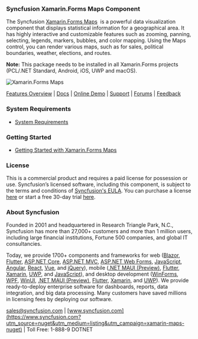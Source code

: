 ### Syncfusion Xamarin.Forms Maps Component
The Syncfusion [Xamarin.Forms Maps](https://www.syncfusion.com/xamarin-ui-controls/xamarin-maps?utm_source=nuget&utm_medium=listing&utm_campaign=xamarin-maps-nuget)  is a powerful data visualization component that displays statistical information for a geographical area. It has highly interactive and customizable features such as zooming, panning, selecting, legends, markers, bubbles, and color mapping. Using the Maps control, you can render various maps, such as for sales, political boundaries, weather, elections, and routes.

**Note:** This package needs to be installed in all Xamarin.Forms projects (PCL/.NET Standard, Android, iOS, UWP and macOS).
	  
![Xamarin.Forms Maps](https://cdn.syncfusion.com/nuget-readme/xamarin/xamarin_forms_maps.png)

[Features Overview](https://www.syncfusion.com/xamarin-ui-controls/xamarin-maps?utm_source=nuget&utm_medium=listing&utm_campaign=xamarin-maps-nuget) | [Docs](https://help.syncfusion.com/xamarin/maps/getting-started?utm_source=nuget&utm_medium=listing&utm_campaign=xamarin-maps-nuget) | [Online Demo](https://github.com/syncfusion/xamarin-demos?utm_source=nuget&utm_medium=listing&utm_campaign=xamarin-maps-nuget) | [Support](https://www.syncfusion.com/support/directtrac/incidents/newincident?utm_source=nuget&utm_medium=listing&utm_campaign=xamarin-maps-nuget) | [Forums](https://www.syncfusion.com/forums/xamarin.forms?utm_source=nuget&utm_medium=listing&utm_campaign=xamarin-maps-nuget) | [Feedback](https://www.syncfusion.com/feedback/xamarin-forms?utm_source=nuget&utm_medium=listing&utm_campaign=xamarin-maps-nuget)

### System Requirements

* [System Requirements](https://help.syncfusion.com/xamarin/installation/system-requirements?utm_source=nuget&utm_medium=listing&utm_campaign=xamarin-maps-nuget)

### Getting Started

* [Getting Started with Xamarin.Forms Maps](https://help.syncfusion.com/xamarin/maps/getting-started?utm_source=nuget&utm_medium=listing&utm_campaign=xamarin-maps-nuget)

### License

This is a commercial product and requires a paid license for possession or use. Syncfusion’s licensed software, including this component, is subject to the terms and conditions of [Syncfusion's EULA](https://www.syncfusion.com/eula/es/?utm_source=nuget&utm_medium=listing&utm_campaign=xamarin-maps-nuget). You can purchase a license [here](https://www.syncfusion.com/sales/products?utm_source=nuget&utm_medium=listing&utm_campaign=xamarin-maps-nuget) or start a free 30-day trial [here](https://www.syncfusion.com/account/manage-trials/start-trials?utm_source=nuget&utm_medium=listing&utm_campaign=xamarin-maps-nuget).

### About Syncfusion

Founded in 2001 and headquartered in Research Triangle Park, N.C., Syncfusion has more than 27,000+ customers and more than 1 million users, including large financial institutions, Fortune 500 companies, and global IT consultancies.
 
Today, we provide 1700+ components and frameworks for web ([Blazor](https://www.syncfusion.com/blazor-components?utm_source=nuget&utm_medium=listing&utm_campaign=xamarin-maps-nuget), [Flutter](https://www.syncfusion.com/flutter-widgets?utm_source=nuget&utm_medium=listing&utm_campaign=xamarin-maps-nuget), [ASP.NET Core](https://www.syncfusion.com/aspnet-core-ui-controls?utm_source=nuget&utm_medium=listing&utm_campaign=xamarin-maps-nuget), [ASP.NET MVC](https://www.syncfusion.com/aspnet-mvc-ui-controls?utm_source=nuget&utm_medium=listing&utm_campaign=xamarin-maps-nuget), [ASP.NET Web Forms](https://www.syncfusion.com/jquery/aspnet-webforms-ui-controls?utm_source=nuget&utm_medium=listing&utm_campaign=xamarin-maps-nuget), [JavaScript](https://www.syncfusion.com/javascript-ui-controls?utm_source=nuget&utm_medium=listing&utm_campaign=xamarin-maps-nuget), [Angular](https://www.syncfusion.com/angular-ui-components?utm_source=nuget&utm_medium=listing&utm_campaign=xamarin-maps-nuget), [React](https://www.syncfusion.com/react-ui-components?utm_source=nuget&utm_medium=listing&utm_campaign=xamarin-maps-nuget), [Vue](https://www.syncfusion.com/vue-ui-components?utm_source=nuget&utm_medium=listing&utm_campaign=xamarin-maps-nuget), and [jQuery](https://www.syncfusion.com/jquery-ui-widgets?utm_source=nuget&utm_medium=listing&utm_campaign=xamarin-maps-nuget)), mobile ([.NET MAUI (Preview)](https://www.syncfusion.com/maui-controls?utm_source=nuget&utm_medium=listing&utm_campaign=xamarin-maps-nuget), [Flutter](https://www.syncfusion.com/flutter-widgets?utm_source=nuget&utm_medium=listing&utm_campaign=xamarin-maps-nuget), [Xamarin](https://www.syncfusion.com/xamarin-ui-controls?utm_source=nuget&utm_medium=listing&utm_campaign=xamarin-maps-nuget), [UWP](https://www.syncfusion.com/uwp-ui-controls?utm_source=nuget&utm_medium=listing&utm_campaign=xamarin-maps-nuget), and [JavaScript](https://www.syncfusion.com/javascript-ui-controls?utm_source=nuget&utm_medium=listing&utm_campaign=xamarin-maps-nuget)), and desktop development ([WinForms](https://www.syncfusion.com/winforms-ui-controls?utm_source=nuget&utm_medium=listing&utm_campaign=xamarin-maps-nuget), [WPF](https://www.syncfusion.com/wpf-controls?utm_source=nuget&utm_medium=listing&utm_campaign=xamarin-maps-nuget), [WinUI](https://www.syncfusion.com/winui-controls?utm_source=nuget&utm_medium=listing&utm_campaign=xamarin-maps-nuget), [.NET MAUI (Preview)](https://www.syncfusion.com/maui-controls?utm_source=nuget&utm_medium=listing&utm_campaign=xamarin-maps-nuget), [Flutter](https://www.syncfusion.com/flutter-widgets?utm_source=nuget&utm_medium=listing&utm_campaign=xamarin-maps-nuget), [Xamarin](https://www.syncfusion.com/xamarin-ui-controls?utm_source=nuget&utm_medium=listing&utm_campaign=xamarin-maps-nuget), and [UWP](https://www.syncfusion.com/uwp-ui-controls?utm_source=nuget&utm_medium=listing&utm_campaign=xamarin-maps-nuget)). We provide ready-to-deploy enterprise software for dashboards, reports, data integration, and big data processing. Many customers have saved millions in licensing fees by deploying our software.

[sales@syncfusion.com](mailto:sales@syncfusion.com?Subject=Syncfusion%20Xamarin.Forms%20Maps-%20NuGet) | [www.syncfusion.com](https://www.syncfusion.com?utm_source=nuget&utm_medium=listing&utm_campaign=xamarin-maps-nuget) | Toll Free: 1-888-9 DOTNET